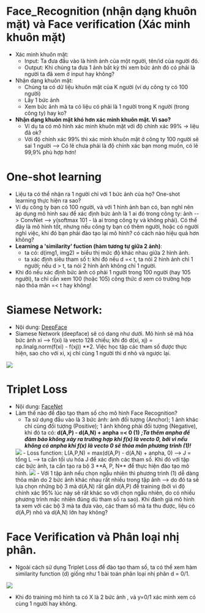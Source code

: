# Face_Recognition (nhận dạng khuôn mặt) và Face verification (Xác minh khuôn mặt)
- Xác minh khuôn mặt:
    - Input: Ta đưa đầu vào là hình ảnh của một người, tên/id của người đó.
    - Output: Khi chúng ta đưa 1 ảnh bất kỳ thì xem bức ảnh đó có phải là người ta đã xem ở input hay không?
- Nhận dạng khuôn mặt:
    - Chúng ta có dữ liệu khuôn mặt của K người (ví dụ công ty có 100 người)
    - Lấy 1 bức ảnh
    - Xem bức ảnh mà ta có liệu có phải là 1 người trong K người (trong công ty) hay ko?
- **Nhận dạng khuôn mặt khó hơn xác minh khuôn mặt. Vì sao?**
    - Ví dụ ta có mô hình xác minh khuôn mặt với độ chính xác 99% -> liệu đã ok?
    - Với độ chính xác 99% thì xác minh khuôn mặt ở công ty 100 người sẽ sai 1 người --> Có lẽ chưa phải là độ chính xác bạn mong muốn, có lẽ 99,9% phù hợp hơn!
# One-shot learning
-  Liệu ta có thể nhận ra 1 người chỉ với 1 bức ảnh của họ? One-shot learning thực hiện ra sao?
- Ví dụ công ty bạn có 100 người, và với 1 hình ảnh bạn có, bạn nghĩ nên áp dụng mô hình sau để xác định bức ảnh là 1 ai đó trong công ty: ảnh --> ConvNet --> y(softmax 101 - là ai trong công ty và không phải). Có thể đây là mô hình tốt, nhưng nếu công ty bạn có thêm người, hoặc có người nghỉ việc, khi đó bạn phải đào tạo lại mô hình? có cách nào hiệu quả hơn không?
- **Learning a 'similarity' fuction (hàm tương tự giữa 2 ảnh)**:
    - ta có: d(img1, img2) = biểu thị mức độ khác nhau giữa 2 hình ảnh.
    - ta xác định siêu tham số t: khi đó nếu d =< t, ta nói 2 hình ảnh chỉ 1 người; nếu d > t, ta nói 2 hình ảnh không chỉ 1 người.
- Khi đó nếu xác định bức ảnh có phải 1 người trong 100 người (hay 105 người), ta chỉ cần xem 100 (hoặc 105) công thức d xem có trường hợp nào thỏa mãn =< t hay không!
# Siamese Network:
- Nội dung: [DeepFace](https://www.cs.toronto.edu/~ranzato/publications/taigman_cvpr14.pdf)
- Siamese Network (deepface) sẽ có dang như dưới. Mô hình sẽ mã hóa bức ảnh xi --> f(xi) là vecto 128 chiều; khi đó d(xi, xj) = np.linalg.norm(f(xi) - f(xj)) **2. Việc học tập các tham số được thực hiện, sao cho với xi, xj chỉ cùng 1 người thì d nhỏ và ngược lại.
<img src = 'https://i.imgur.com/hSv2Mqi.png'>

# Triplet Loss
- Nội dung: [FaceNet](https://arxiv.org/pdf/1503.03832.pdf)
- Làm thế nào để đào tạo tham số cho mô hình Face Recognition?
    - Ta sử dụng đầu vào là 3 bức ảnh: ảnh đối tượng (Anchor); 1 ảnh khác chỉ cùng đối tượng (Positive); 1 ảnh không phải đối tượng (Negative), khi đó ta có: **d(A,P) - d(A,N) + anpha =< 0 (1)** ***;Ta thêm anpha để đảm bảo không xảy ra trường hợp khi f(x) là vecto 0, bởi vì nếu không có anpha khi f(x) là vecto 0 sẽ thỏa mãn phương trình (1)!***
    <img src ='https://i.imgur.com/Ognsy3N.jpg'>
    - Loss function: L(A,P,N) = max(d(A,P) - d(A,N) + anpha, 0) --> J = tổng L --> ta cần tối ưu hóa J để xác định các tham số. Khi đó với tập các bức ảnh, ta cần tạo ra bộ 3 **A, P, N** để thực hiện đào tạo mô hình.
    <img src = 'https://i.imgur.com/XpOxXpc.jpg'>
    - Với 1 tập ảnh nếu chọn ngẫu nhiên thì phương trình (1) dễ dàng thỏa mãn do 2 bức ảnh khác nhau rất nhiều trong tập ảnh --> do đó ta sẽ lựa chọn những bộ 3 mà d(A,N) rất gần d(A,P) để training (bởi vì độ chính xác 95% lúc này sẽ rất khác so với chọn ngẫu nhiên, do có nhiều phương trình mặc nhiên đúng dù tham số ra sao). Khi đánh giá mô hình ta xem với các bộ 3 mà ta đưa vào, các tham số mà ta thu được, liệu có d(A,P) nhỏ và d(A,N) lớn hay không?

# Face Verification và Phân loại nhị phân.
- Ngoài cách sử dụng Triplet Loss để đào tạo tham số, ta có thể xem hàm similarity function (d) giống như 1 bài toán phân loại nhị phân d = 0/1.
<img src ='https://i.imgur.com/DwHY7k3.jpg'>

- Khi đó training mô hình ta có X là 2 bức ảnh , và y=0/1 xác minh xem có cùng 1 người hay không.
